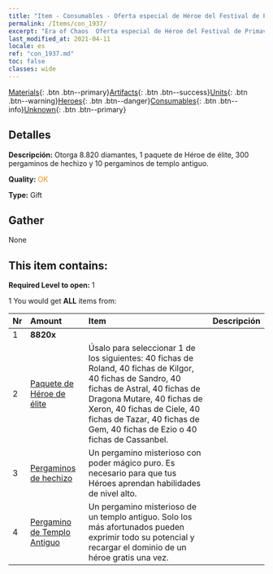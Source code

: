 ```yaml
---
title: "Item - Consumables - Oferta especial de Héroe del Festival de Primavera"
permalink: /Items/con_1937/
excerpt: "Era of Chaos  Oferta especial de Héroe del Festival de Primavera"
last_modified_at: 2021-04-11
locale: es
ref: "con_1937.md"
toc: false
classes: wide
---
```

 [Materials](/es/Items/){: .btn .btn--primary}[Artifacts](/es/Items/Artifacts/){: .btn .btn--success}[Units](/es/Items/Units/){: .btn .btn--warning}[Heroes](/es/Items/Heroes/){: .btn .btn--danger}[Consumables](/es/Items/Consumables/){: .btn .btn--info}[Unknown](/es/Items/Unknown/){: .btn .btn--primary}

## Detalles
 **Descripción:** Otorga 8.820 diamantes, 1 paquete de Héroe de élite, 300 pergaminos de hechizo y 10 pergaminos de templo antiguo.

 **Quality:** <span style="color: #FF8C00">OK</span>

 **Type:** Gift

## Gather

  None

## This item contains:

 **Required Level to open:** 1

 1 You would get **ALL** items  from:

  | Nr | Amount |     Item    | Descripción |
  |:---|:-------|:------------|:-----------:|
  | 1 |  **8820x** | <i class="fas fa-gem"/> |  | 
  | 2 | [Paquete de Héroe de élite](/es/Items/con_1883/) | Úsalo para seleccionar 1 de los siguientes: 40 fichas de Roland, 40 fichas de Kilgor, 40 fichas de Sandro, 40 fichas de Astral, 40 fichas de Dragona Mutare, 40 fichas de Xeron, 40 fichas de Ciele, 40 fichas de Tazar, 40 fichas de Gem, 40 fichas de Ezio o 40 fichas de Cassanbel. | 
  | 3 | [Pergaminos de hechizo](/es/Items/con_694/) | Un pergamino misterioso con poder mágico puro. Es necesario para que tus Héroes aprendan habilidades de nivel alto. | 
  | 4 | [Pergamino de Templo Antiguo](/es/Items/con_697/) | Un pergamino misterioso de un templo antiguo. Solo los más afortunados pueden exprimir todo su potencial y recargar el dominio de un héroe gratis una vez. | 
